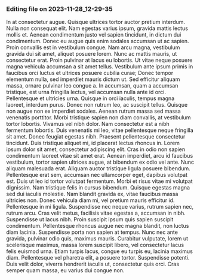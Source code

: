 

### Editing file on 2023-11-28_12-29-35

In at consectetur augue. Quisque ultrices tortor auctor pretium interdum. Nulla non consequat elit. Nam egestas varius ipsum, gravida mattis lectus mollis et. Aenean condimentum justo vel sapien tincidunt, in dictum dui condimentum. Donec eu augue quis enim sodales accumsan ut ac sapien. Proin convallis est in vestibulum congue.
Nam arcu magna, vestibulum gravida dui sit amet, aliquet posuere lorem. Nunc ac mattis mauris, ut consectetur erat. Proin pulvinar at lacus eu lobortis. Ut vitae neque posuere magna vehicula accumsan a sit amet tellus. Vestibulum ante ipsum primis in faucibus orci luctus et ultrices posuere cubilia curae; Donec tempor elementum nulla, sed imperdiet mauris dictum ut. Sed efficitur aliquam massa, ornare pulvinar leo congue a. In accumsan, quam a accumsan tristique, est urna fringilla lectus, vel accumsan nulla ante id orci.
Pellentesque et ultricies urna. Quisque in orci iaculis, tempus magna laoreet, interdum purus. Donec non rutrum leo, ac suscipit tellus. Quisque non augue non ex imperdiet sodales. Aenean rutrum massa sed massa venenatis porttitor. Morbi tristique sapien non diam convallis, at vestibulum tortor lobortis. Vivamus vel nibh dolor.
Nam consectetur est a nibh fermentum lobortis. Duis venenatis mi leo, vitae pellentesque neque fringilla sit amet. Donec feugiat egestas nibh. Praesent pellentesque consectetur tincidunt. Duis tristique aliquet mi, id placerat lectus rhoncus in. Lorem ipsum dolor sit amet, consectetur adipiscing elit. Cras in odio non sapien condimentum laoreet vitae sit amet erat. Aenean imperdiet, arcu id faucibus vestibulum, tortor sapien ultrices augue, at bibendum ex odio vel ante. Nunc aliquam malesuada erat. Aliquam auctor tristique ligula posuere bibendum. Pellentesque erat sem, accumsan nec ullamcorper eget, dapibus volutpat est. Duis ut leo id tortor volutpat fermentum. Morbi et risus vitae mi volutpat dignissim. Nam tristique felis in cursus bibendum. Quisque egestas magna sed dui iaculis molestie. Nam blandit gravida ex, vitae faucibus massa ultricies non.
Donec vehicula diam mi, vel pretium mauris efficitur id. Pellentesque in mi ligula. Suspendisse nec neque varius, rutrum sapien nec, rutrum arcu. Cras velit metus, facilisis vitae egestas a, accumsan in nibh. Suspendisse ut lacus nibh. Proin suscipit ipsum quis sapien suscipit condimentum. Pellentesque rhoncus augue nec magna blandit, non luctus diam lacinia. Suspendisse porta non sapien at tempus. Nunc nec ante gravida, pulvinar odio quis, maximus mauris. Curabitur vulputate, lorem ut scelerisque maximus, massa lorem suscipit libero, vel consectetur lacus felis euismod urna. Etiam turpis lacus, congue eu turpis eu, lacinia maximus diam. Pellentesque vel pharetra elit, a posuere tortor. Suspendisse potenti. Duis velit dolor, viverra hendrerit iaculis ut, consectetur quis orci. Cras semper quam massa, eu varius dui congue non.


